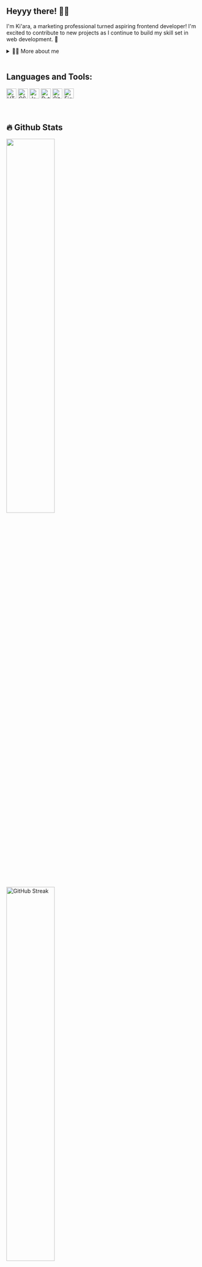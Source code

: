 ## Heyyy there! 👋🏾

<!--
<b>kiaraaa123/kiaraaa123<b> is a ✨ _special_ ✨ repository because its `README.md` (this file) appears on your GitHub profile.
Here are some ideas to get you started:-->

<p>I'm Ki'ara, a marketing professional turned aspiring frontend developer! I'm excited to contribute to new projects as I continue to build my skill set in web development. 💫</p>

<details>
  <summary>👩🏾 More about me</summary>
  <ul>
    <li>🔭 I’m currently working on an <b>MS Graphic Information Technology from ASU</b></li>
   <li>🤓 Right now I’m learning <b>JavaScript</b> and <b>Playwright</b></li>
    <!--<li>👯 I’m looking to collaborate on ... </li>-->
   <li>🙋🏾‍♀️ I’m looking for help with <b>finding projects to contribute to!</b></li>
   <!-- <li>💬 Ask me about ...</li> -->
   <li>👩🏾‍💻 My projects are available on <b><a href="https://www.kiaracolbert.com" target="_blank">my portfolio site</a></b>, on <b><a href="https://www.frontendmentor.io/profile/kiaraaa123" target="_blank">Frontend Mentor</a></b>, and on <b><a href="https://github.com/kiaraaa123" target="_blank">GitHub</a></b></li>
   <li>📫 You can reach me <b><a href="mailto:kiaracolbert95@gmail.com" target="_blank">via email</a></b> or <b><a href="https://www.linkedin.com/in/kiaramontgomery/" target="_blank">on LinkedIn</a></b></li>
   <li>😄 Pronouns: <b><i>she/her/hers</i></b></li>
   <li>⚡ Outside of coding, I enjoy:
    <ul>
        <li>🧑‍🧑‍🧒 Spending time with my family</li>
        <li>🏋🏾‍♀️ Lifting weights</li>
        <li>💃🏾 Dancing</li>
        <li>🛼 Rollerskating</li>
        <li>🧶 Crafting</li>
        <li>🪴 Houseplants</li>
        <li>🖥️ Watching YouTube videos</li>
        <li>🏴‍☠️ Anime</li>
        <li>📚 Learning new things</li>
        <li>😌 Self improvement</li>
    </ul>
   </li>
  </ul>
</details>

<br>

## Languages and Tools:
<a href="https://www.w3.org/html/" target="_blank"><img alt="HTML5" width="26px" src="https://img.icons8.com/?size=100&id=OvHfxNJ4T2jr&format=png&color=000000/"></a>
<a href="https://www.w3schools.com/css/" target="_blank"><img alt="CSS3" width="26px" src="https://img.icons8.com/?size=100&id=2tHbkMhSLMfq&format=png&color=000000"/></a>
<a href="https://www.javascript.com/" target="_blank"><img alt="JavaScript" width="26px" src="https://img.icons8.com/?size=100&id=RwtOBojoLS2N&format=png&color=000000"></a>
<a href="https://www.python.org" target="_blank"><img alt="Python" width="26px" src="https://img.icons8.com/?size=100&id=0vplMYeajmDb&format=png&color=000000/"></a>
<a href="https://github.com/" target="_blank"><img alt="GitHub" width="26px" src="https://img.icons8.com/?size=100&id=Mhl1TfJLdkh5&format=png&color=000000"></a>
<a href="https://figma.com/" target="_blank"><img alt="Figma" width="26px" src="https://img.icons8.com/?size=100&id=Q3jLjZC5migy&format=png&color=000000"></a>

<br>

## 🔥 Github Stats

  <a href="https://github.com/kiaraaa123"><img width="50%" src="https://github-readme-stats.vercel.app/api?username=kiaraaa123&theme=shades-of-purple&title_color=ff3068?"></a>
  <a href="https://git.io/streak-stats"><img width="50%" src="http://github-readme-streak-stats.herokuapp.com?user=kiaraaa123&theme=shades-of-purple&mode=weekly" alt="GitHub Streak" /></a>
